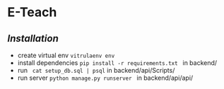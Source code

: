 # E-Teach
## _Installation_
* create virtual env ` vitrulaenv env `
* install dependencies `pip install -r requirements.txt ` in backend/
* run `  cat setup_db.sql | psql ` in backend/api/Scripts/
* run server `python manage.py runserver ` in backend/api/api/
  

